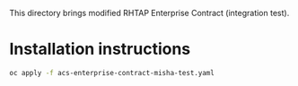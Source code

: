 This directory brings modified RHTAP Enterprise Contract (integration test).

# Installation instructions

```bash
oc apply -f acs-enterprise-contract-misha-test.yaml
```